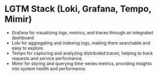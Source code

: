 # LGTM Stack (Loki, Grafana, Tempo, Mimir)

- Grafana for visualizing logs, metrics, and traces through an integrated dashboard.
- Loki for aggregating and indexing logs, making them searchable and easy to explore.
- Tempo for capturing and analyzing distributed traces, helping to track requests and service performance.
- Mimir for storing and querying time-series metrics, providing insights into system health and performance.
